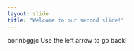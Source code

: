 ```yaml
---
layout: slide
title: "Welcome to our second slide!"
---
```

borinbggjc
Use the left arrow to go back!
